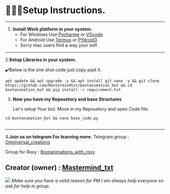 # 👨🏻‍💻Setup Instructions. 
---
1. **Install Work platform in your system.**
    - For Windows Use [Pycharme](https://www.jetbrains.com/pycharm/) or [VScode](https://code.visualstudio.com/).
    - For Android Use [Termux](https://f-droid.org/en/packages/com.termux/) or [PYdroid3](https://play.google.com/store/apps/details?id=ru.iiec.pydroid3).
    - Sorry mac users find a way your self. 
---

2.**Setup Libraries in your system.**
 
   ✔️Below is the one shot code just copy past it. 

```
apt update && apt upgrade -y && apt install git nano -y && git clone https://github.com/Mastermindtxt/bootanimation_bot && cd bootanimation_bot && pip install -r requirement.txt

```
 3. **Now you have my Reposetory and base Structures**

    Let's setup Your bot. 
        Move in my Reposetory and open Code file. 
```
cd bootanimation_bot && nano base_code.py
    
```
---

4.**Join us on telegram For learning more.**
 Telegram group : [Omniversal_creations](https://t.me/Omniversal_creations_chat)

 Group for Roxy : [Bootanimations_with_roxy](https://t.me/bootanimation_with_roxy)

 Creator (owner) : [Mastermind_txt](t.me/Mastermind_txt)
---
![](https://via.placeholder.com/150)
 *Make sure you have a valid reason for PM* 
 *I am always help everyone so ask for help in group.* 

